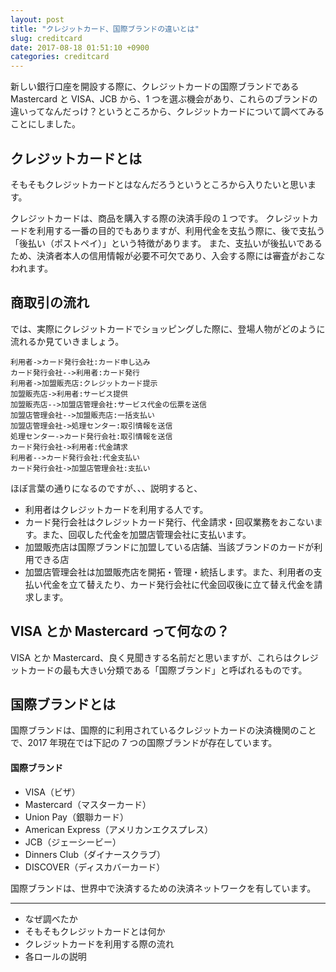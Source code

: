 ```yaml
---
layout: post
title: "クレジットカード、国際ブランドの違いとは"
slug: creditcard
date: 2017-08-18 01:51:10 +0900
categories: creditcard
---
```

新しい銀行口座を開設する際に、クレジットカードの国際ブランドである Mastercard と VISA、JCB から、1 つを選ぶ機会があり、これらのブランドの違いってなんだっけ？というところから、クレジットカードについて調べてみることにしました。

## クレジットカードとは

そもそもクレジットカードとはなんだろうというところから入りたいと思います。

クレジットカードは、商品を購入する際の決済手段の１つです。
クレジットカードを利用する一番の目的でもありますが、利用代金を支払う際に、後で支払う「後払い（ポストペイ）」という特徴があります。
また、支払いが後払いであるため、決済者本人の信用情報が必要不可欠であり、入会する際には審査がおこなわれます。


## 商取引の流れ

では、実際にクレジットカードでショッピングした際に、登場人物がどのように流れるか見ていきましょう。


```sequence
利用者->カード発行会社:カード申し込み
カード発行会社-->利用者:カード発行
利用者->加盟販売店:クレジットカード提示
加盟販売店->利用者:サービス提供
加盟販売店-->加盟店管理会社:サービス代金の伝票を送信
加盟店管理会社-->加盟販売店:一括支払い
加盟店管理会社->処理センター:取引情報を送信
処理センター->カード発行会社:取引情報を送信
カード発行会社->利用者:代金請求
利用者-->カード発行会社:代金支払い
カード発行会社->加盟店管理会社:支払い
```

ほぼ言葉の通りになるのですが、、、説明すると、

- 利用者はクレジットカードを利用する人です。
- カード発行会社はクレジットカード発行、代金請求・回収業務をおこないます。また、回収した代金を加盟店管理会社に支払います。
- 加盟販売店は国際ブランドに加盟している店舗、当該ブランドのカードが利用できる店
- 加盟店管理会社は加盟販売店を開拓・管理・統括します。また、利用者の支払い代金を立て替えたり、カード発行会社に代金回収後に立て替え代金を請求します。

## VISA とか Mastercard って何なの？

VISA とか Mastercard、良く見聞きする名前だと思いますが、これらはクレジットカードの最も大きい分類である「国際ブランド」と呼ばれるものです。

## 国際ブランドとは

国際ブランドは、国際的に利用されているクレジットカードの決済機関のことで、2017 年現在では下記の 7 つの国際ブランドが存在しています。

#### 国際ブランド

- VISA（ビザ）
- Mastercard（マスターカード）
- Union Pay（銀聯カード）
- American Express（アメリカンエクスプレス）
- JCB（ジェーシービー）
- Dinners Club（ダイナースクラブ）
- DISCOVER（ディスカバーカード）

国際ブランドは、世界中で決済するための決済ネットワークを有しています。

----

- なぜ調べたか
- そもそもクレジットカードとは何か
- クレジットカードを利用する際の流れ
- 各ロールの説明
